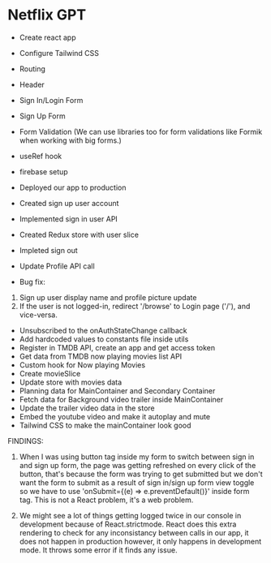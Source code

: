 # Netflix GPT

- Create react app
- Configure Tailwind CSS
- Routing
- Header
- Sign In/Login Form
- Sign Up Form

- Form Validation 
(We can use libraries too for form validations like Formik when working with big forms.)

- useRef hook
- firebase setup
- Deployed our app to production
- Created sign up user account
- Implemented sign in user API
- Created Redux store with user slice
- Impleted sign out
- Update Profile API call
- Bug fix: 
1. Sign up user display name and profile picture update
2. If the  user is not logged-in, redirect '/browse' to Login page ('/'), and vice-versa.
- Unsubscribed to the onAuthStateChange callback
- Add hardcoded values to constants file inside utils
- Register in TMDB API, create an app and get access token
- Get data from TMDB now playing movies list API
- Custom hook for Now playing Movies
- Create movieSlice
- Update store with movies data
- Planning data for MainContainer and Secondary Container
- Fetch data for Background video trailer inside MainContainer
- Update the trailer video data in the store
- Embed the youtube video and make it autoplay and mute
- Tailwind CSS to make the mainContainer look good 


FINDINGS:
1. When I was using button tag inside my form to switch between sign in and sign up form, the page was getting refreshed on every click of the button, that's because the form was trying to get submitted but we don't want the form to submit as a result of sign in/sign up form view toggle so we have to use 'onSubmit={(e) => e.preventDefault()}' inside form tag. This is not a React problem, it's a web problem.

2. We might see a lot of things getting logged twice in our console in development because of React.strictmode. React does this extra rendering to check for any inconsistancy between calls in our app, it does not happen in production however, it only happens in development mode. It throws some error if it finds any issue.